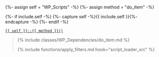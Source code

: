 {%- assign self = "WP_Scripts" -%}
{%- assign method = "do_item" -%}

{%- if include.self -%}
  {%- capture self -%}{{ include.self }}{%- endcapture -%}
{%- endif -%}

<p><code><a href="https://developer.wordpress.org/reference/classes/{{ self | downcase }}/{{ method | downcase }}/">{{ self }}::{{ method }}()</a></code></p>

<blockquote>

{% include classes/WP_Dependencies/do_item.md %}

{% include functions/apply_filters.md hook="script_loader_src" %}

</blockquote>
